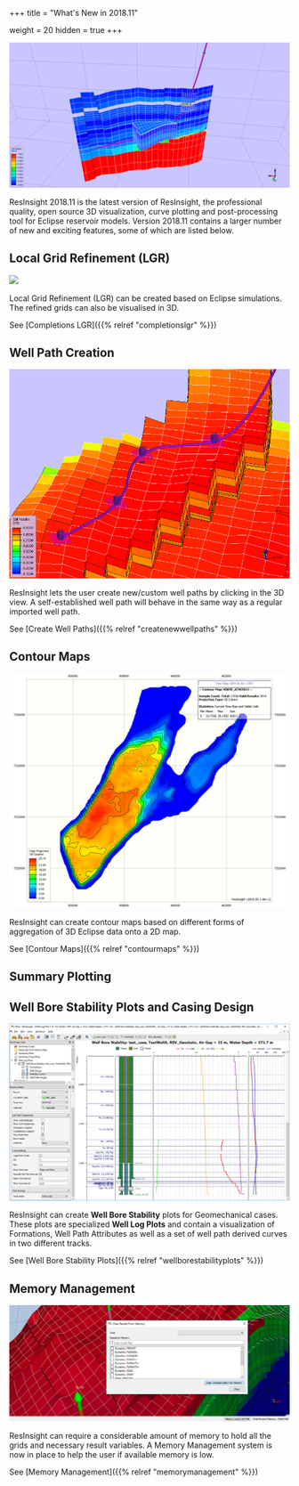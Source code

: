 +++
title = "What's New in 2018.11"

weight = 20
hidden = true
+++


![Temporary LGR](/images/introduction/TemporaryLGR.png)

ResInsight 2018.11 is the latest version of ResInsight, the professional quality, open source 3D visualization, curve plotting and post-processing tool for Eclipse reservoir models. Version 2018.11 contains a larger number of new and exciting features, some of which are listed below.

## Local Grid Refinement (LGR)
![](/images/3d-main-window/TemporaryLGR_CompletionType_12_combined.png)

Local Grid Refinement (LGR) can be created based on Eclipse simulations. The refined grids can also be visualised in 3D.

See [Completions LGR]({{% relref "completionslgr" %}})

## Well Path Creation
![Well Path Creation](/images/introduction/WellPathCreation.png)

ResInsight lets the user create new/custom well paths by clicking in the 3D view. A self-established well path will behave in the same way as a regular imported well path.

See [Create Well Paths]({{% relref "createnewwellpaths" %}})

## Contour Maps
![Contour Maps](/images/introduction/ContourMaps1.png)

ResInsight can create contour maps based on different forms of aggregation of 3D Eclipse data onto a 2D map.

See [Contour Maps]({{% relref "contourmaps" %}})

## Summary Plotting

## Well Bore Stability Plots and Casing Design
![Well Bore Stability Plots](/images/introduction/WellBoreStabilityPlots.png)

ResInsight can create **Well Bore Stability** plots for Geomechanical cases. These plots are specialized **Well Log Plots** and contain a visualization of Formations, Well Path Attributes as well as a set of well path derived curves in two different tracks.

See [Well Bore Stability Plots]({{% relref "wellborestabilityplots" %}})

## Memory Management
![Memory Management](/images/introduction/MemoryManagementBanner.png)

ResInsight can require a considerable amount of memory to hold all the grids and necessary result variables. A Memory Management system is now in place to help the user if available memory is low.

See [Memory Management]({{% relref "memorymanagement" %}})
